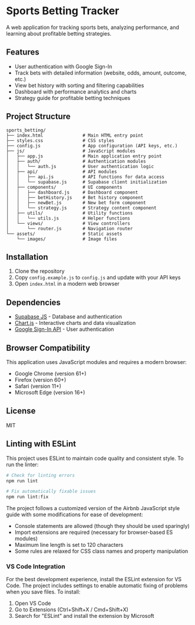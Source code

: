 # Sports Betting Tracker

A web application for tracking sports bets, analyzing performance, and learning about profitable betting strategies.

## Features

- User authentication with Google Sign-In
- Track bets with detailed information (website, odds, amount, outcome, etc.)
- View bet history with sorting and filtering capabilities
- Dashboard with performance analytics and charts
- Strategy guide for profitable betting techniques

## Project Structure

```
sports_betting/
├── index.html               # Main HTML entry point
├── styles.css               # CSS styles
├── config.js                # App configuration (API keys, etc.)
├── js/                      # JavaScript modules
│   ├── app.js               # Main application entry point
│   ├── auth/                # Authentication modules
│   │   └── auth.js          # User authentication logic
│   ├── api/                 # API modules
│   │   ├── api.js           # API functions for data access
│   │   └── supabase.js      # Supabase client initialization
│   ├── components/          # UI components
│   │   ├── dashboard.js     # Dashboard component
│   │   ├── betHistory.js    # Bet history component
│   │   ├── newBet.js        # New bet form component
│   │   └── strategy.js      # Strategy content component
│   ├── utils/               # Utility functions
│   │   └── utils.js         # Helper functions
│   └── views/               # View controllers
│       └── router.js        # Navigation router
└── assets/                  # Static assets
    └── images/              # Image files
```

## Installation

1. Clone the repository
2. Copy `config.example.js` to `config.js` and update with your API keys
3. Open `index.html` in a modern web browser

## Dependencies

- [Supabase JS](https://supabase.com/docs/reference/javascript/introduction) - Database and authentication
- [Chart.js](https://www.chartjs.org/) - Interactive charts and data visualization
- [Google Sign-In API](https://developers.google.com/identity/gsi/web) - User authentication

## Browser Compatibility

This application uses JavaScript modules and requires a modern browser:
- Google Chrome (version 61+)
- Firefox (version 60+)
- Safari (version 11+)
- Microsoft Edge (version 16+)

## License

MIT 

## Linting with ESLint

This project uses ESLint to maintain code quality and consistent style. To run the linter:

```bash
# Check for linting errors
npm run lint

# Fix automatically fixable issues
npm run lint:fix
```

The project follows a customized version of the Airbnb JavaScript style guide with some modifications for ease of development:

- Console statements are allowed (though they should be used sparingly)
- Import extensions are required (necessary for browser-based ES modules)
- Maximum line length is set to 120 characters
- Some rules are relaxed for CSS class names and property manipulation

### VS Code Integration

For the best development experience, install the ESLint extension for VS Code. The project includes settings to enable automatic fixing of problems when you save files. To install:

1. Open VS Code
2. Go to Extensions (Ctrl+Shift+X / Cmd+Shift+X)
3. Search for "ESLint" and install the extension by Microsoft 
